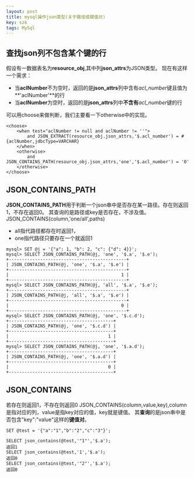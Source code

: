 ```yaml
---
layout: post
title: mysql操作json类型(关于路径或键值对)
key: szk
tags: MySql
---
```


## 查找json列不包含某个键的行

假设有一数据表名为**resource_obj**,其中列**json_attrs**为JSON类型。
现在有这样一个需求：
- 当**aclNumber**不为空时，返回的是**json_attrs**列中含有*acl_number*键且值为**'aclNumber'**的行
- 当**aclNumber**为空时，返回的是**json_attrs**列中**不含有***acl_number*键的行

可以用choose来做判断，我们主要看一下otherwise中的实现。

``` mysql
<choose>
	<when test="aclNumber != null and aclNumber != ''">
		and JSON_EXTRACT(resource_obj.json_attrs,'$.acl_number') = #{aclNumber,jdbcType=VARCHAR}
	</when>
	<otherwise>
		and JSON_CONTAINS_PATH(resource_obj.json_attrs,'one','$.acl_number') = '0'
	</otherwise>
</choose>

```
<!--more-->
## JSON_CONTAINS_PATH
**JSON_CONTAINS_PATH**用于判断一个json串中是否存在某一路径。存在则返回1，不存在返回0。
其查询的是路径或key是否存在，不涉及值。
JSON_CONTAINS(column,'one/all',paths)

- all指代路径都存在时返回1，
- one指代路径只要存在一个就返回1

```
mysql> SET @j = '{"a": 1, "b": 2, "c": {"d": 4}}';
mysql> SELECT JSON_CONTAINS_PATH(@j, 'one', '$.a', '$.e');
+---------------------------------------------+
| JSON_CONTAINS_PATH(@j, 'one', '$.a', '$.e') |
+---------------------------------------------+
|                                           1 |
+---------------------------------------------+
mysql> SELECT JSON_CONTAINS_PATH(@j, 'all', '$.a', '$.e');
+---------------------------------------------+
| JSON_CONTAINS_PATH(@j, 'all', '$.a', '$.e') |
+---------------------------------------------+
|                                           0 |
+---------------------------------------------+
mysql> SELECT JSON_CONTAINS_PATH(@j, 'one', '$.c.d');
+----------------------------------------+
| JSON_CONTAINS_PATH(@j, 'one', '$.c.d') |
+----------------------------------------+
|                                      1 |
+----------------------------------------+
mysql> SELECT JSON_CONTAINS_PATH(@j, 'one', '$.a.d');
+----------------------------------------+
| JSON_CONTAINS_PATH(@j, 'one', '$.a.d') |
+----------------------------------------+
|                                      0 |
+----------------------------------------+
```

## JSON_CONTAINS
若存在则返回1，不存在则返回0
JSON_CONTAINS(column,value,key),column是指对应的列，value是指key对应的值，key就是键值。
其**查询**的是json串中是否包含"key":"value"这样的**键值对**。
```
SET @test = '{"a":"1","b":"2","c":"3"}';

SELECT json_contains(@test,'"1"','$.a');
返回1
SELECT json_contains(@test,'1','$.a');
返回0
SELECT json_contains(@test,'"2"','$.a');
返回0

```





